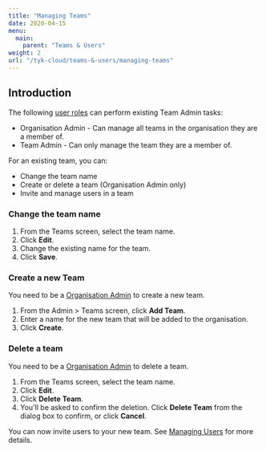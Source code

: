 ```yaml
---
title: "Managing Teams"
date: 2020-04-15
menu:
  main:
    parent: "Teams & Users"
weight: 2
url: "/tyk-cloud/teams-&-users/managing-teams"
---
```


## Introduction

The following [user roles](/tyk-cloud/reference-docs/user-roles/) can perform existing Team Admin tasks:

* Organisation Admin - Can manage all teams in the organisation they are a member of.
* Team Admin - Can only manage the team they are a member of.

For an existing team, you can:

* Change the team name
* Create or delete a team (Organisation Admin only)
* Invite and manage users in a team
  
### Change the team name

1. From the Teams screen, select the team name.
2. Click **Edit**.
3. Change the existing name for the team.
4. Click **Save**.

### Create a new Team

You need to be a [Organisation Admin](/tyk-cloud/teams-users/user-roles/#user-roles-within-tyk-cloud) to create a new team.

1. From the Admin > Teams screen, click **Add Team**.
2. Enter a name for the new team that will be added to the organisation.
3. Click **Create**.

### Delete a team 

You need to be a [Organisation Admin](/tyk-cloud/teams-users/user-roles/#user-roles-within-tyk-cloud) to delete a team.

1. From the Teams screen, select the team name.
2. Click **Edit**.
3. Click **Delete Team**.
4. You'll be asked to confirm the deletion. Click **Delete Team** from the dialog box to confirm, or click **Cancel**.

You can now invite users to your new team. See [Managing Users](/tyk-cloud/teams-users/managing-users/) for more details.
